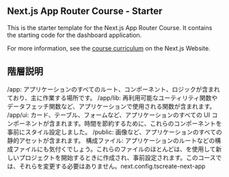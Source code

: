 ## Next.js App Router Course - Starter

This is the starter template for the Next.js App Router Course. It contains the starting code for the dashboard application.

For more information, see the [course curriculum](https://nextjs.org/learn) on the Next.js Website.

## 階層説明

/app: アプリケーションのすべてのルート、コンポーネント、ロジックが含まれており、主に作業する場所です。
/app/lib: 再利用可能なユーティリティ関数やデータフェッチ関数など、アプリケーションで使用される関数が含まれます。
/app/ui: カード、テーブル、フォームなど、アプリケーションのすべての UI コンポーネントが含まれます。時間を節約するために、これらのコンポーネントを事前にスタイル設定しました。
/public: 画像など、アプリケーションのすべての静的アセットが含まれます。
構成ファイル: アプリケーションのルートなどの構成ファイルにも気付くでしょう。これらのファイルのほとんどは、を使用して新しいプロジェクトを開始するときに作成され、事前設定されます。このコースでは、それらを変更する必要はありません。next.config.tscreate-next-app
